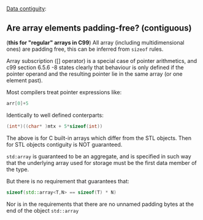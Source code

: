 #


[Data contiguity](https://stackoverflow.com/questions/9762662/is-the-data-in-nested-stdarrays-guaranteed-to-be-contiguous):


## Are array elements padding-free? (contiguous)

(**this for "regular" arrays in C99**)
All array (including multidimensional ones) are padding free, this can be inferred
from `sizeof` rules.

Array subscription ([] operator) is a special case of pointer arithmetics, and
c99 section 6.5.6 -8 states clearly that behaviour is only defined if the pointer
operand and the resulting pointer lie in the same array (or one element past).


Most compilers treat pointer expressions like:
```cpp
arr[0]+5
```
Identically to well defined conterparts:
```cpp
(int*)((char* )mtx + 5*sizeof(int))
```

The above is for C built-in arrays which differ from the STL objects.
Then for STL objects contiguity is NOT guaranteed.

`std:array` is guaranteed to be an aggregate, and is specified in such way that
the underlying array used for storage must be the first data member of the type.

But there is no requirement that guarantees that:

```cpp
sizeof(std::array<T,N> == sizeof(T) * N)
```

Nor is in the requirements that there are no unnamed padding bytes at the end of
the object `std::array`

